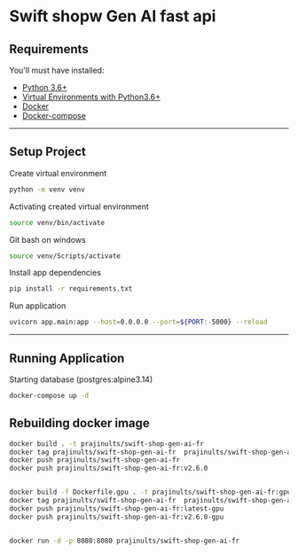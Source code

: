 # Swift shopw Gen AI fast api

## Requirements

You'll must have installed:

- [Python 3.6+](https://www.python.org/downloads/)
- [Virtual Environments with Python3.6+](https://docs.python.org/3/tutorial/venv.html)
- [Docker](https://docs.docker.com/engine/install/)
- [Docker-compose](https://docs.docker.com/compose/install/)

___

## Setup Project

Create virtual environment

```bash
python -m venv venv
```

Activating created virtual environment

```bash
source venv/bin/activate 

```

Git bash on windows

```bash
source venv/Scripts/activate 
```

Install app dependencies

```bash
pip install -r requirements.txt

```

Run application

```bash
uvicorn app.main:app --host=0.0.0.0 --port=${PORT:-5000} --reload
```

___

## Running Application

Starting database (postgres:alpine3.14)

```bash
docker-compose up -d
```

## Rebuilding docker image

```bash
docker build . -t prajinults/swift-shop-gen-ai-fr
docker tag prajinults/swift-shop-gen-ai-fr  prajinults/swift-shop-gen-ai-fr:v2.6.0
docker push prajinults/swift-shop-gen-ai-fr
docker push prajinults/swift-shop-gen-ai-fr:v2.6.0


docker build -f Dockerfile.gpu . -t prajinults/swift-shop-gen-ai-fr:gpu
docker tag prajinults/swift-shop-gen-ai-fr  prajinults/swift-shop-gen-ai-fr:v2.6.0-gpu
docker push prajinults/swift-shop-gen-ai-fr:latest-gpu
docker push prajinults/swift-shop-gen-ai-fr:v2.6.0-gpu
```

```bash

docker run -d -p 8080:8080 prajinults/swift-shop-gen-ai-fr

```
